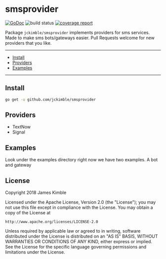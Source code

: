 # smsprovider
[![GoDoc](https://godoc.org/github.com/jckimble/smsprovider?status.svg)](https://godoc.org/github.com/jckimble/smsprovider)
![build status](https://github.com/jckimble/smsprovider/actions/workflows/build.yml/badge.svg?branch=master)
[![coverage report](https://github.com/jckimble/smsprovider/badges/master/coverage.svg)](https://github.com/jckimble/smsprovider/commits/master)

Package `jckimble/smsprovider` implements providers for sms services. Made to make sms bots/gateways easier. Pull Requests welcome for new providers that you like.

---
* [Install](#install)
* [Providers](#providers)
* [Examples](#examples)

---

## Install
```sh
go get -u github.com/jckimble/smsprovider
```

## Providers
 - TextNow
 - Signal

## Examples
Look under the examples directory right now we have two examples. A bot and gateway

## License

Copyright 2018 James Kimble

Licensed under the Apache License, Version 2.0 (the "License");
you may not use this file except in compliance with the License.
You may obtain a copy of the License at

    http://www.apache.org/licenses/LICENSE-2.0

Unless required by applicable law or agreed to in writing, software
distributed under the License is distributed on an "AS IS" BASIS,
WITHOUT WARRANTIES OR CONDITIONS OF ANY KIND, either express or implied.
See the License for the specific language governing permissions and
limitations under the License.
